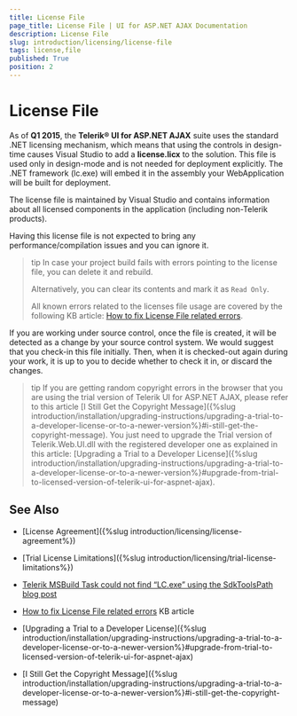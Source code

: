 ```yaml
---
title: License File
page_title: License File | UI for ASP.NET AJAX Documentation
description: License File
slug: introduction/licensing/license-file
tags: license,file
published: True
position: 2
---
```


# License File



As of **Q1 2015**, the **Telerik® UI for ASP.NET AJAX** suite	uses the standard .NET licensing mechanism, which means that using the controls in design-time	causes Visual Studio to add a **license.licx** to the solution.	This file is used only in design-mode and is not needed for deployment explicitly. The .NET framework (lc.exe) will	embed it in the assembly your WebApplication will be built for deployment.

The license file is maintained by Visual Studio and contains information about all licensed components in the application (including non-Telerik products).

Having this license file is not expected to bring any performance/compilation issues and you can ignore it.

>tip In case your project build fails with errors pointing to the license file, you can delete it and rebuild. 
>
>Alternatively, you can clear its contents and mark it as `Read Only`.
>
>All known errors related to the licenses file usage are covered by the following KB article: [How to fix License File related errors](https://www.telerik.com/support/kb/aspnet-ajax/details/how-to-fix-license-file-related-errors).


If you are working under source control, once the file is created, it will be detected as a change by your source control system.	We would suggest that you check-in this file initially. Then, when it is checked-out again during your work,	it is up to you to decide whether to check it in, or discard the changes.

>tip If you are getting random copyright errors in the browser that you are using the trial version of Telerik UI for ASP.NET AJAX, please refer to this article [I Still Get the Copyright Message]({%slug introduction/installation/upgrading-instructions/upgrading-a-trial-to-a-developer-license-or-to-a-newer-version%}#i-still-get-the-copyright-message). You just need to upgrade the Trial version of Telerik.Web.UI.dll with the registered developer one as explained in this article: [Upgrading a Trial to a Developer License]({%slug introduction/installation/upgrading-instructions/upgrading-a-trial-to-a-developer-license-or-to-a-newer-version%}#upgrade-from-trial-to-licensed-version-of-telerik-ui-for-aspnet-ajax).

## See Also

 * [License Agreement]({%slug introduction/licensing/license-agreement%})

 * [Trial License Limitations]({%slug introduction/licensing/trial-license-limitations%})

 * [Telerik MSBuild Task could not find “LC.exe” using the SdkToolsPath blog post](http://www.msigman.com/telerik-msbuild-task-find-lc-exe-sdktoolspath/)
 
 * [How to fix License File related errors](https://www.telerik.com/support/kb/aspnet-ajax/details/how-to-fix-license-file-related-errors) KB article
 
 * [Upgrading a Trial to a Developer License]({%slug introduction/installation/upgrading-instructions/upgrading-a-trial-to-a-developer-license-or-to-a-newer-version%}#upgrade-from-trial-to-licensed-version-of-telerik-ui-for-aspnet-ajax)
 
 * [I Still Get the Copyright Message]({%slug introduction/installation/upgrading-instructions/upgrading-a-trial-to-a-developer-license-or-to-a-newer-version%}#i-still-get-the-copyright-message)

